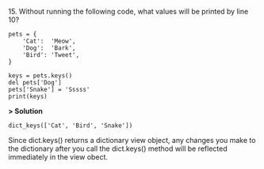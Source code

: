 15\. Without running the following code, what values will be printed by line 10?
```
pets = {
    'Cat':  'Meow',
    'Dog':  'Bark',
    'Bird': 'Tweet',
}

keys = pets.keys()
del pets['Dog']
pets['Snake'] = 'Sssss'
print(keys)
```

**> Solution**
```
dict_keys(['Cat', 'Bird', 'Snake'])
```
Since dict.keys() returns a dictionary view object, any changes you make to the dictionary after you call the dict.keys() method will be reflected immediately in the view obect.